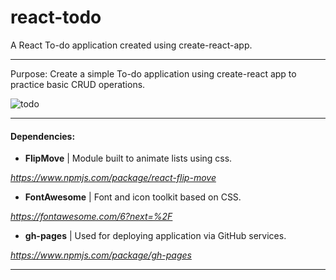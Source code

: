 # react-todo
A React To-do application created using create-react-app.

----------------

Purpose:  Create a simple To-do application using create-react app to practice basic CRUD operations.


![todo](https://media.giphy.com/media/TgDN4sXc6Q2oOI9uE8/giphy.gif)

------


#### Dependencies:

- **FlipMove** | Module built to animate lists using css.

*https://www.npmjs.com/package/react-flip-move*

- **FontAwesome** | Font and icon toolkit based on CSS.

*https://fontawesome.com/6?next=%2F*

- **gh-pages** | Used for deploying application via GitHub services.

*https://www.npmjs.com/package/gh-pages*

----